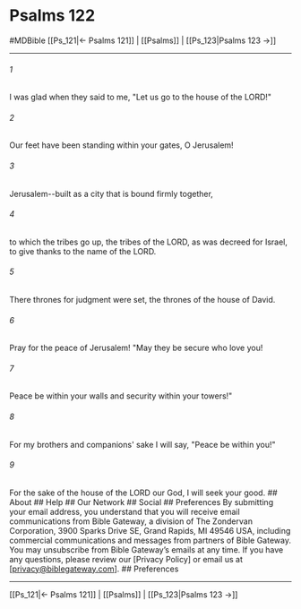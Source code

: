 # Psalms 122
#MDBible
[[Ps_121|← Psalms 121]] | [[Psalms]] | [[Ps_123|Psalms 123 →]]

***




###### 1 

I was glad when they said to me, "Let us go to the house of the LORD!" 



###### 2 

Our feet have been standing within your gates, O Jerusalem! 



###### 3 

Jerusalem--built as a city that is bound firmly together, 



###### 4 

to which the tribes go up, the tribes of the LORD, as was decreed for Israel, to give thanks to the name of the LORD. 



###### 5 

There thrones for judgment were set, the thrones of the house of David. 



###### 6 

Pray for the peace of Jerusalem! "May they be secure who love you! 



###### 7 

Peace be within your walls and security within your towers!" 



###### 8 

For my brothers and companions' sake I will say, "Peace be within you!" 



###### 9 

For the sake of the house of the LORD our God, I will seek your good. ## About ## Help ## Our Network ## Social ## Preferences By submitting your email address, you understand that you will receive email communications from Bible Gateway, a division of The Zondervan Corporation, 3900 Sparks Drive SE, Grand Rapids, MI 49546 USA, including commercial communications and messages from partners of Bible Gateway. You may unsubscribe from Bible Gateway&rsquo;s emails at any time. If you have any questions, please review our [Privacy Policy] or email us at [privacy@biblegateway.com]. ## Preferences

***

[[Ps_121|← Psalms 121]] | [[Psalms]] | [[Ps_123|Psalms 123 →]]
